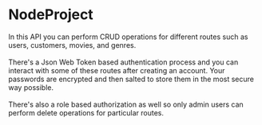 # NodeProject
In this API you can perform CRUD operations for different routes such as users, customers, movies, and genres. <br><br>
There's a Json Web Token based authentication process and you can interact with some of these routes after creating an account.
Your passwords are encrypted and then salted to store them in the most secure way possible. <br><br>
There's also a role based authorization as well so only admin users can perform delete operations for particular routes. <br>
